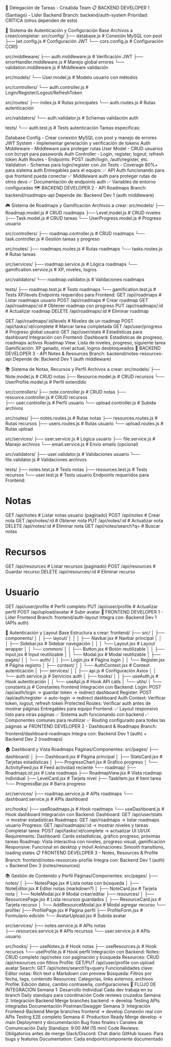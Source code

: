 🎯 Delegación de Tareas - Crisálida Team
📋 BACKEND DEVELOPER 1 (Santiago) - Líder Backend
Branch: backend/auth-system Prioridad: CRÍTICA (otros dependen de esto)

🔐 Sistema de Autenticación y Configuración Base
Archivos a crear/completar:
src/config/
├── database.js          # Conexión MySQL con pool
├── jwt.config.js        # Configuración JWT
└── cors.config.js       # Configuración CORS

src/middleware/
├── auth.middleware.js   # Verificación JWT
├── errorHandler.middleware.js # Manejo global errores
└── validation.middleware.js   # Middleware validación

src/models/
└── User.model.js        # Modelo usuario con métodos

src/controllers/
└── auth.controller.js   # Login/Register/Logout/RefreshToken

src/routes/
├── index.js            # Rutas principales
└── auth.routes.js      # Rutas autenticación

src/validators/
└── auth.validator.js   # Schemas validación auth

tests/
└── auth.test.js        # Tests autenticación
Tareas específicas:

Database Config - Crear conexión MySQL con pool y manejo de errores
JWT System - Implementar generación y verificación de tokens
Auth Middleware - Middleware para proteger rutas
User Model - CRUD usuarios con bcrypt para passwords
Auth Controller - Login, register, logout, refresh token
Auth Routes - Endpoints: POST /auth/login, /auth/register, etc.
Validation - Schemas para login/register con Joi
Tests - Coverage 80%+ para sistema auth
Entregables para el equipo:
✅ API Auth funcionando para que frontend pueda conectar
✅ Middleware auth para proteger rutas de otros devs
✅ Documentación de endpoints auth
✅ Variables de entorno configuradas
🗺️ BACKEND DEVELOPER 2 - API Roadmaps
Branch: backend/roadmaps-api Depende de: Backend Dev 1 (auth middleware)

🎮 Sistema de Roadmaps y Gamificación
Archivos a crear:
src/models/
├── Roadmap.model.js     # CRUD roadmaps
├── Level.model.js       # CRUD niveles
├── Task.model.js        # CRUD tareas
└── UserProgress.model.js # Progreso usuario

src/controllers/
├── roadmap.controller.js # CRUD roadmaps
└── task.controller.js    # Gestión tareas y progreso

src/routes/
├── roadmaps.routes.js   # Rutas roadmaps
└── tasks.routes.js      # Rutas tareas

src/services/
├── roadmap.service.js   # Lógica roadmaps
└── gamification.service.js # XP, niveles, logros

src/validators/
└── roadmap.validator.js # Validaciones roadmaps

tests/
├── roadmap.test.js     # Tests roadmaps
└── gamification.test.js # Tests XP/levels
Endpoints requeridos para Frontend:
GET    /api/roadmaps              # Listar roadmaps usuario
POST   /api/roadmaps              # Crear roadmap
GET    /api/roadmaps/:id          # Obtener roadmap con progreso
PUT    /api/roadmaps/:id          # Actualizar roadmap
DELETE /api/roadmaps/:id          # Eliminar roadmap

GET    /api/roadmaps/:id/levels   # Niveles de un roadmap
POST   /api/tasks/:id/complete    # Marcar tarea completada
GET    /api/user/progress         # Progreso global usuario
GET    /api/user/stats            # Estadísticas para dashboard
Integración con Frontend:
Dashboard: Estadísticas de progreso, roadmaps activos
Roadmap View: Lista de niveles, progreso, siguiente tarea
Gamificación: XP ganado, nivel actual, logros desbloqueados
📝 BACKEND DEVELOPER 3 - API Notes & Resources
Branch: backend/notes-resources-api Depende de: Backend Dev 1 (auth middleware)

📚 Sistema de Notas, Recursos y Perfil
Archivos a crear:
src/models/
├── Note.model.js        # CRUD notas
├── Resource.model.js    # CRUD recursos
└── UserProfile.model.js # Perfil extendido

src/controllers/
├── note.controller.js      # CRUD notas
├── resource.controller.js  # CRUD recursos  
├── user.controller.js      # Perfil usuario
└── upload.controller.js    # Subida archivos

src/routes/
├── notes.routes.js      # Rutas notas
├── resources.routes.js  # Rutas recursos
├── users.routes.js      # Rutas usuario
└── upload.routes.js     # Rutas upload

src/services/
├── user.service.js      # Lógica usuario
├── file.service.js      # Manejo archivos
└── email.service.js     # Envío emails (opcional)

src/validators/
├── user.validator.js    # Validaciones usuario
└── file.validator.js    # Validaciones archivos

tests/
├── notes.test.js        # Tests notas
├── resources.test.js    # Tests recursos
└── user.test.js         # Tests usuario
Endpoints requeridos para Frontend:
# Notas
GET    /api/notes                # Listar notas usuario (paginado)
POST   /api/notes                # Crear nota
GET    /api/notes/:id            # Obtener nota
PUT    /api/notes/:id            # Actualizar nota
DELETE /api/notes/:id            # Eliminar nota
GET    /api/notes/search?q=      # Buscar notas

# Recursos
GET    /api/resources            # Listar recursos (paginado)
POST   /api/resources            # Guardar recurso
DELETE /api/resources/:id        # Eliminar recurso

# Usuario
GET    /api/user/profile         # Perfil completo
PUT    /api/user/profile         # Actualizar perfil
POST   /api/upload/avatar        # Subir avatar
🎨 FRONTEND DEVELOPER 1 - Líder Frontend
Branch: frontend/auth-layout Integra con: Backend Dev 1 (APIs auth)

🔐 Autenticación y Layout Base
Estructura a crear:
frontend/
├── src/
│   ├── components/
│   │   ├── layout/
│   │   │   ├── Navbar.jsx      # Navbar principal
│   │   │   ├── Sidebar.jsx     # Sidebar navegación
│   │   │   └── Layout.jsx      # Layout wrapper
│   │   └── common/
│   │       ├── Button.jsx      # Botón reutilizable
│   │       ├── Input.jsx       # Input reutilizable
│   │       └── Modal.jsx       # Modal reutilizable
│   ├── pages/
│   │   └── auth/
│   │       ├── Login.jsx       # Página login
│   │       └── Register.jsx    # Página registro
│   ├── context/
│   │   └── AuthContext.jsx     # Context autenticación
│   ├── services/
│   │   ├── api.js              # Configuración Axios
│   │   └── auth.service.js     # Servicios auth
│   ├── hooks/
│   │   ├── useAuth.js          # Hook autenticación
│   │   └── useApi.js           # Hook API calls
│   └── utils/
│       └── constants.js        # Constantes frontend
Integración con Backend:
Login: POST /api/auth/login → guardar token → redirect dashboard
Register: POST /api/auth/register → auto-login → redirect dashboard
Auth Context: Verificar token, logout, refresh token
Protected Routes: Verificar auth antes de mostrar páginas
Entregables para equipo Frontend:
✅ Layout responsivo listo para otras páginas
✅ Sistema auth funcionando con backend
✅ Componentes comunes para reutilizar
✅ Routing configurado para todas las páginas
📊 FRONTEND DEVELOPER 2 - Dashboard & Roadmaps
Branch: frontend/dashboard-roadmaps Integra con: Backend Dev 1 (auth) + Backend Dev 2 (roadmaps)

🏠 Dashboard y Vista Roadmaps
Páginas/Componentes:
src/pages/
├── dashboard/
│   ├── Dashboard.jsx           # Página principal
│   ├── StatsCard.jsx          # Tarjetas estadísticas
│   ├── ProgressChart.jsx      # Gráfico progreso
│   └── ActivityFeed.jsx       # Feed actividad reciente
└── roadmap/
    ├── RoadmapList.jsx        # Lista roadmaps
    ├── RoadmapView.jsx        # Vista roadmap individual
    ├── LevelCard.jsx          # Tarjeta nivel
    ├── TaskItem.jsx           # Item tarea
    └── ProgressBar.jsx        # Barra progreso

src/services/
├── roadmap.service.js         # APIs roadmaps
└── dashboard.service.js       # APIs dashboard

src/hooks/
├── useRoadmaps.js            # Hook roadmaps
└── useDashboard.js           # Hook dashboard
Integración con Backend:
Dashboard: GET /api/user/stats → mostrar estadísticas
Roadmaps: GET /api/roadmaps → listar roadmaps usuario
Progreso: GET /api/roadmaps/:id → mostrar niveles y tareas
Completar tarea: POST /api/tasks/:id/complete → actualizar UI
UI/UX Requirements:
Dashboard: Cards estadísticas, gráfico progreso, próximas tareas
Roadmap: Vista interactiva con niveles, progreso visual, gamificación
Responsive: Funcional en desktop y móvil
Animaciones: Smooth transitions, loading states
📋 FRONTEND DEVELOPER 3 - Notes, Resources & Profile
Branch: frontend/notes-resources-profile Integra con: Backend Dev 1 (auth) + Backend Dev 3 (notes/resources)

📚 Gestión de Contenido y Perfil
Páginas/Componentes:
src/pages/
├── notes/
│   ├── NotesPage.jsx          # Lista notas con búsqueda
│   ├── NoteEditor.jsx         # Editor notas (markdown?)
│   ├── NoteCard.jsx           # Tarjeta nota
│   └── NoteModal.jsx          # Modal crear/editar
├── resources/
│   ├── ResourcesPage.jsx      # Lista recursos guardados
│   ├── ResourceCard.jsx       # Tarjeta recurso
│   └── AddResourceModal.jsx   # Modal agregar recurso
└── profile/
    ├── ProfilePage.jsx        # Página perfil
    ├── ProfileForm.jsx        # Formulario edición
    └── AvatarUpload.jsx       # Subida avatar

src/services/
├── notes.service.js           # APIs notas  
├── resources.service.js       # APIs recursos
└── user.service.js            # APIs usuario

src/hooks/
├── useNotes.js               # Hook notas
├── useResources.js           # Hook recursos
└── useProfile.js             # Hook perfil
Integración con Backend:
Notes: CRUD completo /api/notes con paginación y búsqueda
Resources: CRUD /api/resources con filtros
Profile: GET/PUT /api/user/profile con upload avatar
Search: GET /api/notes/search?q=query
Funcionalidades clave:
Editor notas: Rich text o Markdown con preview
Búsqueda: Filtros por fecha, tags, contenido
Resources: Categorías, links externos, archivos
Profile: Edición datos, cambio contraseña, configuraciones
🔄 FLUJO DE INTEGRACIÓN
Semana 1: Desarrollo Individual
Cada dev trabaja en su branch
Daily standups para coordinación
Code reviews cruzados
Semana 2: Integración Backend
Merge branches backend → develop
Testing APIs integradas
Documentación Postman/Swagger
Semana 3: Integración Frontend-Backend
Merge branches frontend → develop
Conexión real con APIs
Testing E2E completo
Semana 4: Production Ready
Merge develop → main
Deployment y documentación
Bug fixes finales
📞 Canales de Comunicación
Daily Standups: 9:00 AM (15 min)
Code Reviews: Obligatorios antes de merge
Slack/Discord: Chat diario
GitHub Issues: Para bugs y features
Documentation: Cada endpoint/componente documentado


